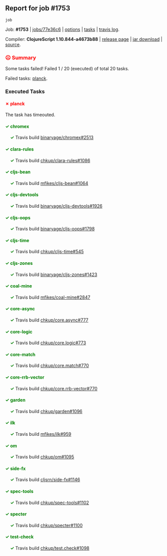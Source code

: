 ## Report for job #1753
```
job
```


Job: **#1753** | [jobs/77e36c6](https://github.com/cljs-oss/canary/commit/77e36c64f50978f1ff26a15ff2f2a2b2604fb914) | [options](options.edn) | [tasks](tasks.edn) | [travis log](https://travis-ci.org/cljs-oss/canary/builds/767546098).

Compiler: **ClojureScript 1.10.844-a4673b88** | [release page](https://github.com/cljs-oss/canary/releases/tag/r1.10.844-a4673b88) | [jar download](https://github.com/cljs-oss/canary/releases/download/r1.10.844-a4673b88/clojurescript-1.10.844-a4673b88.jar) | [source](https://github.com/clojure/clojurescript/commit/a4673b880756531ac5690f7b4721ad76c0810327).

### <b style='color:red'>☹ Summary</b>

Some tasks failed! Failed 1 / 20 (executed) of total 20 tasks.

Failed tasks: [planck](#-planck).

### Executed Tasks

#### <b style='color:red'>&#x2717; planck</b>
The task has timeouted.

#### <b style='color:green'>&#x2713; chromex</b>
&nbsp;&nbsp;&nbsp;&nbsp;<b style='color:green'>&#x2713;</b> Travis build [binaryage/chromex#2513](https://travis-ci.org/binaryage/chromex/builds/767546303)<br>

#### <b style='color:green'>&#x2713; clara-rules</b>
&nbsp;&nbsp;&nbsp;&nbsp;<b style='color:green'>&#x2713;</b> Travis build [chkup/clara-rules#1086](https://travis-ci.org/chkup/clara-rules/builds/767546308)<br>

#### <b style='color:green'>&#x2713; cljs-bean</b>
&nbsp;&nbsp;&nbsp;&nbsp;<b style='color:green'>&#x2713;</b> Travis build [mfikes/cljs-bean#1064](https://travis-ci.org/mfikes/cljs-bean/builds/767546310)<br>

#### <b style='color:green'>&#x2713; cljs-devtools</b>
&nbsp;&nbsp;&nbsp;&nbsp;<b style='color:green'>&#x2713;</b> Travis build [binaryage/cljs-devtools#1926](https://travis-ci.org/binaryage/cljs-devtools/builds/767546312)<br>

#### <b style='color:green'>&#x2713; cljs-oops</b>
&nbsp;&nbsp;&nbsp;&nbsp;<b style='color:green'>&#x2713;</b> Travis build [binaryage/cljs-oops#1798](https://travis-ci.org/binaryage/cljs-oops/builds/767546317)<br>

#### <b style='color:green'>&#x2713; cljs-time</b>
&nbsp;&nbsp;&nbsp;&nbsp;<b style='color:green'>&#x2713;</b> Travis build [chkup/cljs-time#545](https://travis-ci.org/chkup/cljs-time/builds/767546319)<br>

#### <b style='color:green'>&#x2713; cljs-zones</b>
&nbsp;&nbsp;&nbsp;&nbsp;<b style='color:green'>&#x2713;</b> Travis build [binaryage/cljs-zones#1423](https://travis-ci.org/binaryage/cljs-zones/builds/767546322)<br>

#### <b style='color:green'>&#x2713; coal-mine</b>
&nbsp;&nbsp;&nbsp;&nbsp;<b style='color:green'>&#x2713;</b> Travis build [mfikes/coal-mine#2847](https://travis-ci.org/mfikes/coal-mine/builds/767546324)<br>

#### <b style='color:green'>&#x2713; core-async</b>
&nbsp;&nbsp;&nbsp;&nbsp;<b style='color:green'>&#x2713;</b> Travis build [chkup/core.async#777](https://travis-ci.org/chkup/core.async/builds/767546330)<br>

#### <b style='color:green'>&#x2713; core-logic</b>
&nbsp;&nbsp;&nbsp;&nbsp;<b style='color:green'>&#x2713;</b> Travis build [chkup/core.logic#773](https://travis-ci.org/chkup/core.logic/builds/767546332)<br>

#### <b style='color:green'>&#x2713; core-match</b>
&nbsp;&nbsp;&nbsp;&nbsp;<b style='color:green'>&#x2713;</b> Travis build [chkup/core.match#770](https://travis-ci.org/chkup/core.match/builds/767546334)<br>

#### <b style='color:green'>&#x2713; core-rrb-vector</b>
&nbsp;&nbsp;&nbsp;&nbsp;<b style='color:green'>&#x2713;</b> Travis build [chkup/core.rrb-vector#770](https://travis-ci.org/chkup/core.rrb-vector/builds/767546336)<br>

#### <b style='color:green'>&#x2713; garden</b>
&nbsp;&nbsp;&nbsp;&nbsp;<b style='color:green'>&#x2713;</b> Travis build [chkup/garden#1096](https://travis-ci.org/chkup/garden/builds/767546338)<br>

#### <b style='color:green'>&#x2713; ilk</b>
&nbsp;&nbsp;&nbsp;&nbsp;<b style='color:green'>&#x2713;</b> Travis build [mfikes/ilk#959](https://travis-ci.org/mfikes/ilk/builds/767546370)<br>

#### <b style='color:green'>&#x2713; om</b>
&nbsp;&nbsp;&nbsp;&nbsp;<b style='color:green'>&#x2713;</b> Travis build [chkup/om#1095](https://travis-ci.org/chkup/om/builds/767546399)<br>

#### <b style='color:green'>&#x2713; side-fx</b>
&nbsp;&nbsp;&nbsp;&nbsp;<b style='color:green'>&#x2713;</b> Travis build [cljsrn/side-fx#1146](https://travis-ci.org/cljsrn/side-fx/builds/767546393)<br>

#### <b style='color:green'>&#x2713; spec-tools</b>
&nbsp;&nbsp;&nbsp;&nbsp;<b style='color:green'>&#x2713;</b> Travis build [chkup/spec-tools#1102](https://travis-ci.org/chkup/spec-tools/builds/767546361)<br>

#### <b style='color:green'>&#x2713; specter</b>
&nbsp;&nbsp;&nbsp;&nbsp;<b style='color:green'>&#x2713;</b> Travis build [chkup/specter#1100](https://travis-ci.org/chkup/specter/builds/767546359)<br>

#### <b style='color:green'>&#x2713; test-check</b>
&nbsp;&nbsp;&nbsp;&nbsp;<b style='color:green'>&#x2713;</b> Travis build [chkup/test.check#1098](https://travis-ci.org/chkup/test.check/builds/767546386)<br>